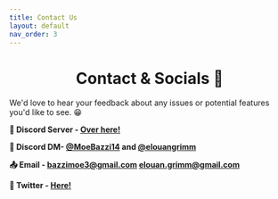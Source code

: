 ```yaml
---
title: Contact Us
layout: default
nav_order: 3
---
```


<h1 align="center">Contact & Socials 📲</h1>

We'd love to hear your feedback about any issues or potential features you'd like to see. 😁

**💬 Discord Server - [Over here!](https://discord.gg/aBdAfNfGEv)**

**💬 Discord DM- [@MoeBazzi14](https://discord.com/users/361687372141690880) and [@elouangrimm](https://discord.com/users/939697576419131462)**

**📤 Email - [bazzimoe3@gmail.com](mailto:bazzimoe3@gmail.com) [elouan.grimm@gmail.com](mailto:elouan.grimm@gmail.com)**

**🔗 Twitter - [Here!](https://x.com/TidyTabGroups)**

<script src="https://cdn.botpress.cloud/webchat/v2.2/inject.js"></script>
<script src="https://files.bpcontent.cloud/2024/10/28/15/20241028152445-GJRRV5W1.js"></script>